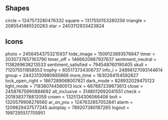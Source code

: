 ## Shapes
circle = 1247573280476332
square = 1317550153280256
triangle = 2085541485520283
star = 2403112933423824

## Icons
photo = 24564543753215937
hide_image = 1509123893576947
timer = 2035737657163790
timer_off = 1466620987937637
sentiment_neutral = 1138269638213533
sentiment_satisfied = 794548760190405
skull = 712075511858553
trophy = 655173734306737
info_i = 24898127093144614
group = 24423130980685866
more_time = 1830264154592827
lock_open_right = 1667289068007821
dark_mode = 828932029475123
light_mode = 718380744580513
lock = 667887239673613
close = 24587675990884692
all_inclusive = 3148012692041551
check = 2019383778812059
crown = 1325134306066406
bolt = 1320579906276560
ar_on_you = 1247632857052841
alarm = 1209829437577245
autoplay = 789207380187265
logout = 1997295517705951